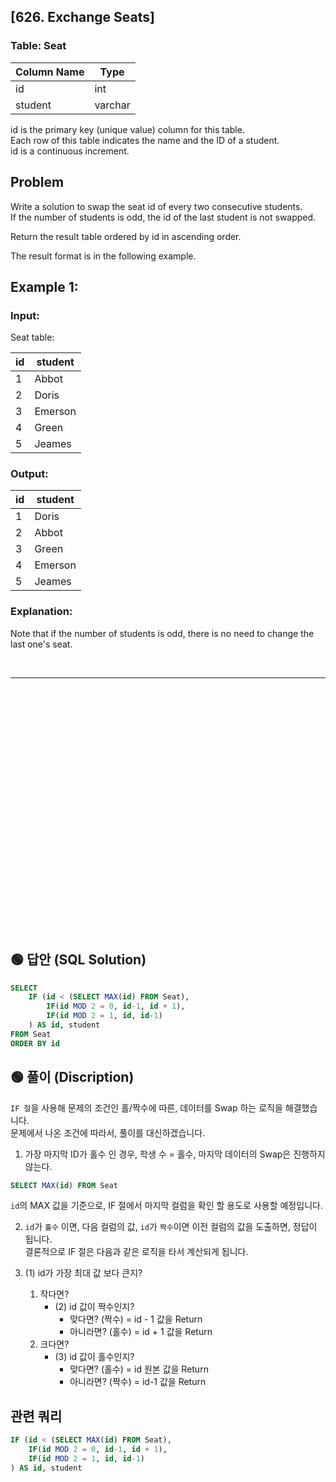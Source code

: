 ## [626. Exchange Seats]

### Table: Seat


| Column Name | Type    |
|-------------|---------|
| id          | int     |
| student     | varchar |

id is the primary key (unique value) column for this table.  
Each row of this table indicates the name and the ID of a student.  
id is a continuous increment.  
 
## Problem 

Write a solution to swap the seat id of every two consecutive students.  
If the number of students is odd, the id of the last student is not swapped.  

Return the result table ordered by id in ascending order.  

The result format is in the following example.  

 

## Example 1:

### Input: 

Seat table:


| id | student |
|----|---------|
| 1  | Abbot   |
| 2  | Doris   |
| 3  | Emerson |
| 4  | Green   |
| 5  | Jeames  |

### Output: 

| id | student |
|----|---------|
| 1  | Doris   |
| 2  | Abbot   |
| 3  | Green   |
| 4  | Emerson |
| 5  | Jeames  |

### Explanation: 
Note that if the number of students is odd, there is no need to change the last one's seat.  


<br/>

---

<br/>
<br/>
<br/>
<br/>
<br/>
<br/>
<br/>
<br/>
<br/>
<br/>
<br/>
<br/>
<br/>
<br/>
<br/>
<br/>
<br/>
<br/>
<br/>
<br/>
<br/>
<br/>
<br/>


## 🟢 답안 (SQL Solution)

```sql
SELECT
    IF (id < (SELECT MAX(id) FROM Seat),
        IF(id MOD 2 = 0, id-1, id + 1),
        IF(id MOD 2 = 1, id, id-1)
    ) AS id, student
FROM Seat
ORDER BY id
```

## 🟢 풀이 (Discription)
`IF 절`을 사용해 문제의 조건인 홀/짝수에 따른, 데이터를 Swap 하는 로직을 해결했습니다.   
문제에서 나온 조건에 따라서, 풀이를 대신하겠습니다. 

1. 가장 마지막 ID가 홀수 인 경우, 학생 수 = 홀수, 마지막 데이터의 Swap은 진행하지 않는다. 

```sql
SELECT MAX(id) FROM Seat
```
`id`의 MAX 값을 기준으로, IF 절에서 마지막 컬럼을 확인 할 용도로 사용할 예정입니다.

2. `id`가 `홀수` 이면, 다음 컬럼의 값, `id`가 `짝수`이면 이전 컬럼의 값을 도출하면, 정답이 됩니다.  
결론적으로 IF 절은 다음과 같은 로직을 타서 계산되게 됩니다.  

1. (1) id가 가장 최대 값 보다 큰지?
    1. 작다면?
        * (2) id 값이 짝수인지? 
            * 맞다면? (짝수) = id - 1 값을 Return
            * 아니라면? (홀수) = id + 1 값을 Return
    2. 크다면?
        * (3) id 값이 홀수인지?
            * 맞다면? (홀수) = id 원본 값을 Return
            * 아니라면? (짝수) = id-1 값을 Return
## 관련 쿼리

```sql
IF (id < (SELECT MAX(id) FROM Seat),
    IF(id MOD 2 = 0, id-1, id + 1),
    IF(id MOD 2 = 1, id, id-1)
) AS id, student
```